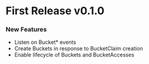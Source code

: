 # First Release v0.1.0

 ### New Features

 - Listen on Bucket* events
 - Create Buckets in response to BucketClaim creation
 - Enable lifecycle of Buckets and BucketAccesses

